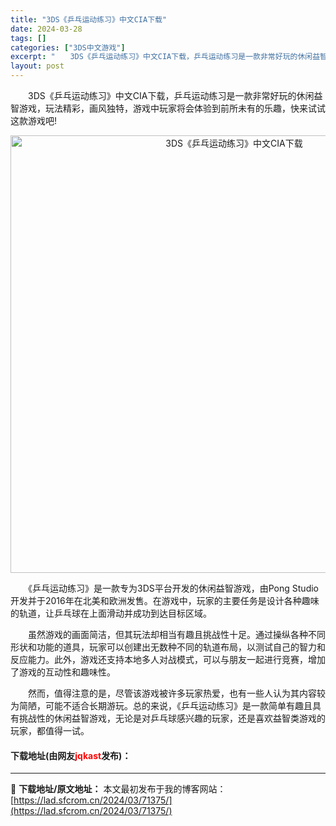 ```yaml
---
title: "3DS《乒乓运动练习》中文CIA下载"
date: 2024-03-28
tags: []
categories: ["3DS中文游戏"]
excerpt: "　　3DS《乒乓运动练习》中文CIA下载，乒乓运动练习是一款非常好玩的休闲益智游戏，玩法精彩，画风独特，游戏中玩家将会体验到前所未有的乐趣，快来试试这款游戏吧! 　　《乒乓运动练习》是一款专为3DS平台开发的休闲益智游戏，由Pong Studio开发并于2016年在北美和欧洲发售。在游戏中，玩家的主&hellip;"
layout: post
---
```


 <p>　　3DS《乒乓运动练习》中文CIA下载，乒乓运动练习是一款非常好玩的休闲益智游戏，玩法精彩，画风独特，游戏中玩家将会体验到前所未有的乐趣，快来试试这款游戏吧!</p> <p align="center"><img align="" border="0" src="https://lad.sfcrom.cn/wp-content/uploads/2024/03/20240328_66054c4bd41c0.webp" width="700" alt="3DS《乒乓运动练习》中文CIA下载" /></p> <p>　　《乒乓运动练习》是一款专为3DS平台开发的休闲益智游戏，由Pong Studio开发并于2016年在北美和欧洲发售。在游戏中，玩家的主要任务是设计各种趣味的轨道，让乒乓球在上面滑动并成功到达目标区域。</p> <p>　　虽然游戏的画面简洁，但其玩法却相当有趣且挑战性十足。通过操纵各种不同形状和功能的道具，玩家可以创建出无数种不同的轨道布局，以测试自己的智力和反应能力。此外，游戏还支持本地多人对战模式，可以与朋友一起进行竞赛，增加了游戏的互动性和趣味性。</p> <p>　　然而，值得注意的是，尽管该游戏被许多玩家热爱，也有一些人认为其内容较为简陋，可能不适合长期游玩。总的来说，《乒乓运动练习》是一款简单有趣且具有挑战性的休闲益智游戏，无论是对乒乓球感兴趣的玩家，还是喜欢益智类游戏的玩家，都值得一试。</p> <p><h4>下载地址(由网友<font color="red">jqkast</font>发布)：</h4></p> 

---
📖 **下载地址/原文地址：** 本文最初发布于我的博客网站：[https://lad.sfcrom.cn/2024/03/71375/](https://lad.sfcrom.cn/2024/03/71375/)

